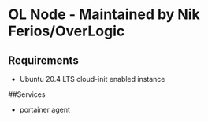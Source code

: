 # OL Node - Maintained by Nik Ferios/OverLogic

## Requirements
- Ubuntu 20.4 LTS cloud-init enabled instance

##Services
- portainer agent
